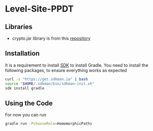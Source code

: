 # Level-Site-PPDT

## Libraries
* crypto.jar library is from this [repository](https://github.com/AndrewQuijano/Homomorphic_Encryption)

## Installation
It is a requirement to install [SDK](https://sdkman.io/install) to install Gradle.
You need to install the following packages, to ensure everything works as expected
```bash
curl -s "https://get.sdkman.io" | bash
source "$HOME/.sdkman/bin/sdkman-init.sh"
sdk install gradle
```

## Using the Code
For now you can run 
```bash
gradle run -PchooseRole=HomomorphicPaths
```